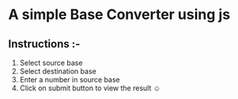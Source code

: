 # A simple Base Converter using js

## Instructions :-
1. Select source base
2. Select destination base
3. Enter a number in source base
4. Click on submit button to view the result ☺️
